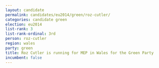 ```yaml
---
layout: candidate
permalink: candidates/eu2014/green/roz-cutler/
categories: candidate green
election: eu2014
list-rank: 3
list-rank-ordinal: 3rd
person: roz-cutler
region: wales
party: green
title: Roz Cutler is running for MEP in Wales for the Green Party
incumbent: false
---
```

